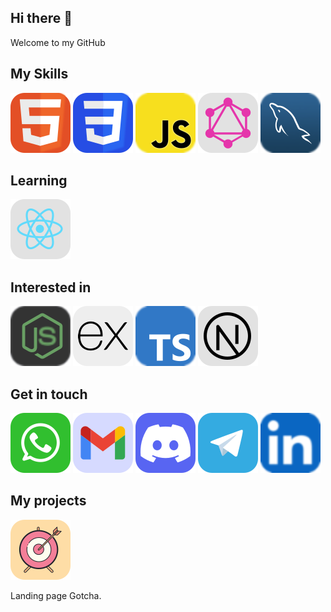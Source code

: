  <link rel="stylesheet" href="css/style.css" />

## Hi there 👋

Welcome to my GitHub

## My Skills

[![HTML icon](./assets/icons/HTML.svg)](#)
[![CSS icon](./assets/icons/CSS.svg)](#)
[![JavaScript icon](./assets/icons/JavaScript.svg)](#)
[![GraphQL icon](./assets/icons/GraphQL.svg)](#)
[![MySQL icon](./assets/icons/MySQL.svg)](#)

## Learning

[![React icon](./assets/icons/React.svg)](#)

## Interested in

[![NodeJS icon](./assets/icons/NodeJS.svg)](#)
[![ExpressJS icon](./assets/icons/ExpressJS.svg)](#)
[![TypeScript icon](./assets/icons/TypeScript.svg)](#)
[![NextJS icon](./assets/icons/NextJS.svg)](#)

## Get in touch

[![Whatsapp icon](./assets/icons/Whatsapp.svg)](#)
[![Gmail icon](./assets/icons/Gmail.svg)](mailto:tonic6101@gmail.com)
[![Discord icon](./assets/icons/Discord.svg)](https://discordapp.com/users/1008659940350636102)
[![Telegram icon](./assets/icons/Telegram.svg)](#)
[![LinkedIn icon](./assets/icons/LinkedIn.svg)](#)

## My projects

[![Gotcha icon](./assets/icons/Gotcha.svg)](#)

Landing page Gotcha.
